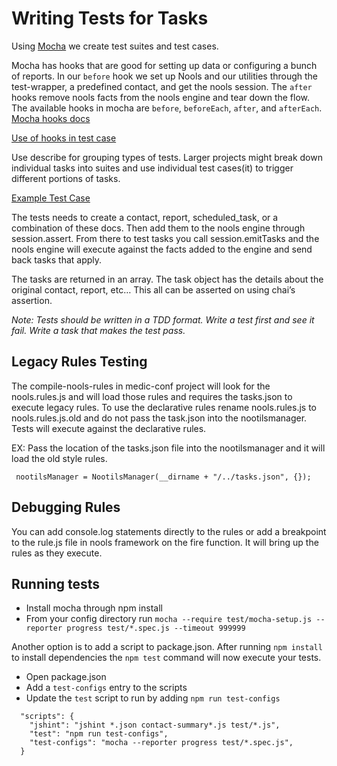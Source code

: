 # Writing Tests for Tasks

Using [Mocha](https://mochajs.org/)  we create test suites and test cases.


Mocha has hooks that are good for setting up data or configuring a bunch of reports.  In our `before` hook we set up Nools and our utilities through the test-wrapper, a predefined contact, and get the nools session. The `after` hooks remove nools facts from the nools engine and tear down the flow.  The available hooks in mocha are `before`, `beforeEach`, `after`, and `afterEach`. [Mocha hooks docs](https://mochajs.org/#hooks)

[Use of hooks in test case](https://github.com/medic/medic-webapp/blob/a4d63cab20adaf3b3304a255182b846f78436e10/config/sample_config_tests/tests/tasks.spec.js#L7-L29)

Use describe for grouping types of tests. Larger projects might break down individual tasks into suites and use individual test cases(it) to trigger different portions of tasks. 

[Example Test Case](https://github.com/medic/medic-webapp/blob/a4d63cab20adaf3b3304a255182b846f78436e10/config/sample_config_tests/tests/tasks.spec.js#L31-L36)

The tests needs to create a contact, report, scheduled_task, or a combination of these docs. Then add them to the nools engine through session.assert. From there to test tasks you call session.emitTasks and the nools engine will execute against the facts added to the engine and send back tasks that apply. 

The tasks are returned in an array. The task object has the details about the original contact, report, etc… This all can be asserted on using chai’s assertion. 

_Note: Tests should be written in a TDD format. Write a test first and see it fail. Write a task that makes the test pass._  

## Legacy Rules Testing

The compile-nools-rules in medic-conf project will look for the nools.rules.js and will load those rules and requires the tasks.json to execute legacy rules. To use the declarative rules rename nools.rules.js to nools.rules.js.old and do not pass the task.json into the nootilsmanager. Tests will execute against the declarative rules. 

EX: Pass the location of the tasks.json file into the nootilsmanager and it will load the old style rules. 

``` nootilsManager = NootilsManager(__dirname + "/../tasks.json", {});```

## Debugging Rules

You can add console.log statements directly to the rules or add a breakpoint to the rule.js file in nools framework on the fire function. It will bring up the rules as they execute.

## Running tests
* Install mocha through npm install
* From your config directory run ```mocha --require test/mocha-setup.js --reporter progress test/*.spec.js --timeout 999999 ```

Another option is to add a script to package.json. After running `npm install` to install dependencies the `npm test` command will now execute your tests.

* Open package.json
* Add a `test-configs` entry to the scripts
* Update the `test` script to run by adding `npm run test-configs`


```
  "scripts": {
    "jshint": "jshint *.json contact-summary*.js test/*.js",
    "test": "npm run test-configs",
    "test-configs": "mocha --reporter progress test/*.spec.js",
  }
```


